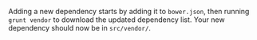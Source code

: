 

Adding a new dependency starts by adding it to `bower.json`,
then running `grunt vendor` to download the updated dependency list.
Your new dependency should now be in `src/vendor/`.

